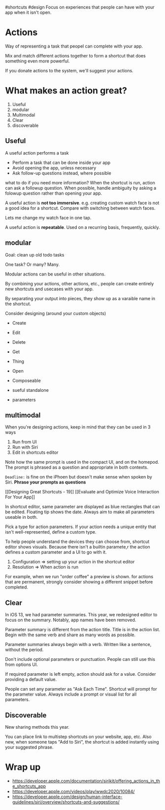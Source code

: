 #shortcuts  #design 
Focus on experiences that people can have with your app when it isn't open.  

# Actions
Way of representing a task that peopel can complete with your app.

Mix and match different actions together to form a shortcut that does something even more powerful.  

If you donate actions to the system, we'll suggest your actions.



# What makes an action great?
1.  Useful
2.  modular
3.  Multimodal
4.  Clear
5.  discoverable

## Useful
A useful action performs a task
* Perform a task that can be done inside your app
* Avoid opening the app, unless necessary
* Ask follow-up questions instead, where possible

what to do if you need more information?  When the shortcut is run, action can ask a followup question.  When possible, handle ambiguity by asking a folowup question rather than opening your app.

A useful action is **not too immersive**.  e.g. creating custom watch face is not a good idea for a shortcut.  Compare with switching between watch faces.

Lets me change my watch face in one tap.  

A useful action is **repeatable**.  Used on a recurring basis, frequently, quickly.

## modular
Goal: clean up old todo tasks

One task?  Or many?  Many.

Modular actions can be useful in other situations.  

By combining your actions, other actions, etc., people can create entirely new shortcuts and usecases with your app.

By separating your output into pieces, they show up as a varaible name in the shortcut.  

Consider designing (around your custom objects)
* Create
* Edit
* Delete
* Get
* Thing
* Open

* Composeable
* sueful standalone
* parameters

## multimodal
When you're designing actions, keep in mind that they can be used in 3 ways
1.  Run from UI
2.  Run with Siri
3.  Edit in shortcuts editor

Note how the same prompt is used in the compact UI, and on the homepod.  The prompt is phrased as a question and appropriate in both contexts.

`Deadline:` is fine on the iPhoen but doesn't make sense when spoken by Siri.  **Phrase your prompts as questions**

[[Designing Great Shortcuts - 19]]
[[Evaluate and Optimize Voice Interaction For Your App]]

In shortcut editor, same parameter are displayed as blue rectangles that can be edited.  Floating tip shows the date.  Always aim to make all parameters useable in both.

Pick a type for action parameters.  If your action needs a unique entity that isn't well-represented, define a custom type.

To help people understand the devices they can choose from, shortcut editor shows visuals.  Because there isn't a builtin paramete,r the action defines a custom parameter and a UI to go with it.

1.  Configuration => setting up your action in the shortcut editor
2.  Resolution => When action is run

For example, when we run "order coffee" a preview is shown.  for actions that are permanent, strongly consider showing a different snippet before completed.

## Clear
In iOS 13, we had parameter summaries.  This year, we redesigned editor to focus on the summary.  Notably, app names have been removed.

Parameter summary is different from the action title.  Title is in the action list.  Begin with the same verb and share as many words as possible.

Parameter summaries always begin with a verb.  Written like a sentence, without the period.

Don't include optional parameters or punctuation.  People can still use this from options UI.

If required parameter is left empty, action should ask for a value.  Consider providing a default value.  

People can set any parameter as "Ask Each Time".  Shortcut will prompt for the parameter value.  Always include a prompt or visual list for all parameters.

## Discoverable
New sharing methods this year.

You can place link to multistep shortcuts on your website, app, etc.  Also new, when someone taps "Add to Siri", the shortcut is added instantly using your suggested phrase.  
# Wrap up
* https://developer.apple.com/documentation/sirikit/offering_actions_in_the_shortcuts_app
* https://developer.apple.com/videos/play/wwdc2020/10084/
* https://developer.apple.com/design/human-interface-guidelines/siri/overview/shortcuts-and-suggestions/

